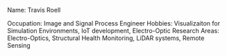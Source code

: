 Name: Travis Roell

Occupation: Image and Signal Process Engineer
Hobbies: Visualizaiton for Simulation Environments, IoT development, Electro-Optic 
Research Areas: Electro-Optics, Structural Health Monitoring, LiDAR systems, Remote Sensing

<!---
travis-roell/travis-roell is a ✨ special ✨ repository because its `README.md` (this file) appears on your GitHub profile.
You can click the Preview link to take a look at your changes.
--->
